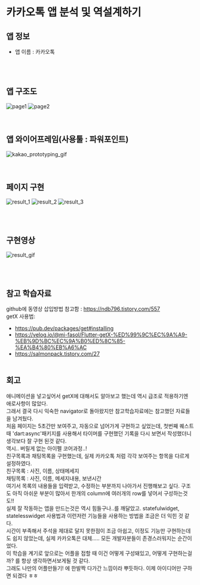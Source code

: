 # 카카오톡 앱 분석 및 역설계하기

## 앱 정보 
- 앱 이름 : 카카오톡<br><br>
 <br> <br>
## 앱 구조도    <br>
![page1](https://github.com/eueu29/AIFFEL_quest/assets/161274014/3a20cbb9-267b-48b0-977c-75f38b0af43c)
![page2](https://github.com/eueu29/AIFFEL_quest/assets/161274014/e1098439-4b52-435f-95f2-aa927207db9c)  
 <br> <br>
## 앱 와이어프레임(사용툴 : 파워포인트) <br>
![kakao_prototyping_gif](https://github.com/eueu29/AIFFEL_quest/assets/161274014/1337de6b-1809-4fc5-a905-28c36c9fa38e)  
 <br> <br>
## 페이지 구현  
![result_1](https://github.com/eueu29/AIFFEL_quest/assets/161274014/9049f56b-f368-42b6-9573-8aa2f1e18c9f)
![result_2](https://github.com/eueu29/AIFFEL_quest/assets/161274014/f2aa30d0-44e0-4d76-89dd-d8f89f67cc22)
![result_3](https://github.com/eueu29/AIFFEL_quest/assets/161274014/b57fc17a-a788-4f85-9523-b6f70bccf71f)

 <br> <br>  
## 구현영상
 ![result_gif](https://github.com/eueu29/AIFFEL_quest/assets/161274014/4216c0ce-85c2-4053-96cc-2e5bebf80b21)

 <br> <br>  
## 참고 학습자료  
github에 동영상 삽입방법 참고함 : https://ndb796.tistory.com/557 <br>
getX 사용법:   
- https://pub.dev/packages/get#installing
- https://velog.io/@mi-fasol/Flutter-getX-%ED%99%9C%EC%9A%A9-%EB%9D%BC%EC%9A%B0%ED%8C%85-%EA%B4%80%EB%A6%AC
- https://salmonpack.tistory.com/27
 <br> <br>  
## 회고  
애니메이션을 넣고싶어서 getX에 대해서도 알아보고 했는데 역시 급조로 적용하기엔 애로사항이 많았다.<br>
그래서 결국 다시 익숙한 navigator로 돌아왔지만 참고학습자료에는 참고했던 자료들을 남겨뒀다.<br>
처음 페이지는 5초간만 보여주고, 자동으로 넘어가게 구현하고 싶었는데, 첫번째 퀘스트 때 'dart:async'패키지를 사용해서 타이머를 구현했던 기록을 다시 보면서 작성했더니 생각보다 잘 구현 된것 같다.<br>
역시.. 버릴게 없는 아이펠 코어과정..!<br>
친구목록과 채팅목록을 구현했는데, 실제 카카오톡 처럼 각각 보여주는 항목을 다르게 설정하였다. <br>
친구목록 : 사진, 이름, 상태메세지<br>
채팅목록 : 사진, 이름, 메세지내용, 보낸시간<br>
여기서 목록의 내용들을 입력받고, 수정하는 부분까지 나아가서 진행해보고 싶다. 구조도 아직 아쉬운 부분이 많아서 한개의 column에 여러개의 row를 넣어서 구성하는것도!!<br>
실제 잘 작동하는 앱을 만드는것은 역시 힘들구나..를 깨달았고. statefulwidget, statelesswidget 사용법과 이런저런 기능들을 사용하는 방법을 조금은 더 익힌 것 같다. <br>
시간이 부족해서 주석을 제대로 달지 못한점이 조금 아쉽고, 이정도 기능만 구현하는데도 쉽지 않았는데, 실제 카카오톡은 대체.....  모든 개발자분들이 존경스러워지는 순간이었다. <br>
이 학습을 계기로 앞으로는 어플을 접할 때 이건 어떻게 구성돼있고, 어떻게 구현하는걸까? 를 항상 생각하면서보게될 것 같다.<br>
그래도 나만의 어플만들기! 에 한발짝 다가간 느낌이라 뿌듯하다. 이제 아이디어만 구하면 되겠다 ㅎㅎ
